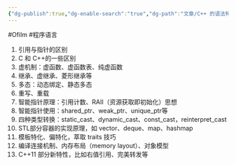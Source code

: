 ```yaml
---
{"dg-publish":true,"dg-enable-search":"true","dg-path":"文章/C++ 的语法特性示例.md","permalink":"/文章/C++ 的语法特性示例/","dgEnableSearch":"true","dgPassFrontmatter":true,"created":"2022-09-06T16:59:20.000+08:00","updated":"2023-11-14T13:32:33.000+08:00"}
---
```


#Ofilm #程序语言 

1. 引用与指针的区别
2. C 和 C++的一些区别
3. 虚机制：虚函数、虚函数表、纯虚函数
4. 继承、虚继承、菱形继承等
5. 多态：动态绑定、静态多态
6. 重写、重载
7. 智能指针原理：引用计数、RAII（资源获取即初始化）思想
8. 智能指针使用：shared_ptr、weak_ptr、unique_ptr等
9. 四种类型转换：static_cast、dynamic_cast、const_cast，reinterpret_cast
10. STL部分容器的实现原理，如 vector、deque、map、hashmap
11. 模板特化、偏特化，萃取 traits 技巧
12. 编译连接机制、内存布局（memory layout）、对象模型
13. C++11 部分新特性，比如右值引用、完美转发等